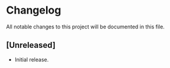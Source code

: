 # Changelog

All notable changes to this project will be documented in this file.

## [Unreleased]

- Initial release.
